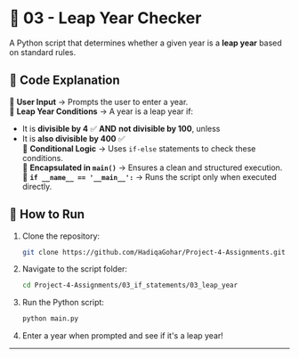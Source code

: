 
# 📅 **03 - Leap Year Checker**  

A Python script that determines whether a given year is a **leap year** based on standard rules.  

## 📝 **Code Explanation**  
🔹 **User Input** → Prompts the user to enter a year.  
🔹 **Leap Year Conditions** → A year is a leap year if:  
   - It is **divisible by 4** ✅ **AND** **not divisible by 100**, unless  
   - It is **also divisible by 400** ✅  
🔹 **Conditional Logic** → Uses `if-else` statements to check these conditions.  
🔹 **Encapsulated in `main()`** → Ensures a clean and structured execution.  
🔹 **`if __name__ == '__main__':`** → Runs the script only when executed directly.  

## 🚀 **How to Run**  
1. Clone the repository:  
   ```bash
   git clone https://github.com/HadiqaGohar/Project-4-Assignments.git
   ```  
2. Navigate to the script folder:  
   ```bash
   cd Project-4-Assignments/03_if_statements/03_leap_year
   ```  
3. Run the Python script:  
   ```bash
   python main.py
   ```  
4. Enter a year when prompted and see if it's a leap year!  

---
